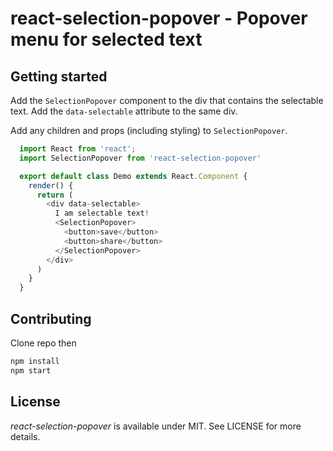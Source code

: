 # react-selection-popover - Popover menu for selected text

## Getting started

Add the `SelectionPopover` component to the div that contains the selectable text. Add the `data-selectable` attribute to the same div.

Add any children and props (including styling) to `SelectionPopover`.
```js
  import React from 'react';
  import SelectionPopover from 'react-selection-popover'

  export default class Demo extends React.Component {
    render() {
      return (
        <div data-selectable>
          I am selectable text!
          <SelectionPopover>
            <button>save</button>
            <button>share</button>
          </SelectionPopover>
        </div>
      )
    }
  }
```

## Contributing
Clone repo then
```sh
npm install
npm start
```

## License

*react-selection-popover* is available under MIT. See LICENSE for more details.
